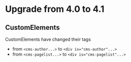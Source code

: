 # Upgrade from 4.0 to 4.1


## CustomElements

CustomElements have changed their tags 

* from `<cms-author...>` to `<div is="cms-author"...>`
* from `<cms-pagelist...>` to `<div is="cms-pagelist"...>`
